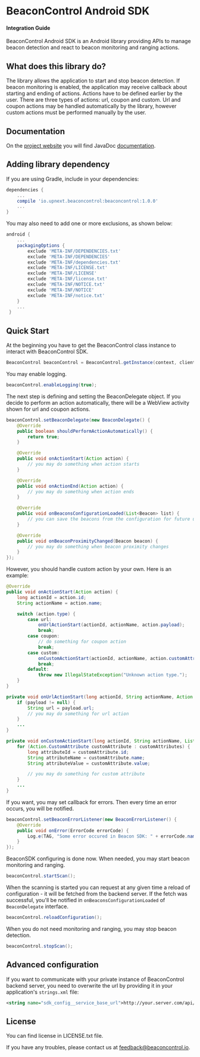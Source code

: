 BeaconControl Android SDK
=======================

#### Integration Guide

BeaconControl Android SDK is an Android library providing APIs to manage beacon detection and react to beacon monitoring and ranging actions.


## What does this library do?

The library allows the application to start and stop beacon detection. If beacon monitoring is enabled, the application may receive callback about starting and ending of actions. Actions have to be defined earlier by the user. There are three types of actions: url, coupon and custom. Url and coupon actions may be handled automatically by the library, however custom actions must be performed manually by the user.

## Documentation

On the [project website](https://beaconcontrol.io/dev/android-sdk-docs) you will find JavaDoc [documentation](https://beaconcontrol.io/dev/android-sdk-docs/references).

## Adding library dependency

If you are using Gradle, include in your dependencies:

```groovy
dependencies {
	...
    compile 'io.upnext.beaconcontrol:beaconcontrol:1.0.0'
    ...
}
```

You may also need to add one or more exclusions, as shown below:

```groovy
android {
	...
    packagingOptions {
      	exclude 'META-INF/DEPENDENCIES.txt'
        exclude 'META-INF/DEPENDENCIES'
        exclude 'META-INF/dependencies.txt'
        exclude 'META-INF/LICENSE.txt'
        exclude 'META-INF/LICENSE'
        exclude 'META-INF/license.txt'
        exclude 'META-INF/NOTICE.txt'
        exclude 'META-INF/NOTICE'
        exclude 'META-INF/notice.txt'
    }
    ...
 }
```

## Quick Start

At the beginning you have to get the BeaconControl class instance to interact with BeaconControl SDK.

```java
BeaconControl beaconControl = BeaconControl.getInstance(context, clientId, clientSecret, userId);
```

You may enable logging.

```java
beaconControl.enableLogging(true);
```

The next step is defining and setting the BeaconDelegate object. If you decide to perform an action automatically, there will be a WebView activity shown for url and coupon actions.

```java
beaconControl.setBeaconDelegate(new BeaconDelegate() {
    @Override
    public boolean shouldPerformActionAutomatically() {
        return true;
    }

    @Override
    public void onActionStart(Action action) {
        // you may do something when action starts
    }

    @Override
    public void onActionEnd(Action action) {
        // you may do something when action ends
    }

    @Override
    public void onBeaconsConfigurationLoaded(List<Beacon> list) {
        // you can save the beacons from the configuration for future use
    }

    @Override
    public void onBeaconProximityChanged(Beacon beacon) {
        // you may do something when beacon proximity changes
    }
});
```

However, you should handle custom action by your own. Here is an example:

```java
@Override
public void onActionStart(Action action) {
    long actionId = action.id;
    String actionName = action.name;

    switch (action.type) {
        case url:
            onUrlActionStart(actionId, actionName, action.payload);
            break;
        case coupon:
            // do something for coupon action
            break;
        case custom:
            onCustomActionStart(actionId, actionName, action.customAttributes);
            break;
        default:
      		throw new IllegalStateException("Unknown action type.");
 	}
}

private void onUrlActionStart(long actionId, String actionName, Action.Payload payload) {
	if (payload != null) {
		String url = payload.url;
		// you may do something for url action
	}
	...
}

private void onCustomActionStart(long actionId, String actionName, List<Action.CustomAttribute> customAttributes) {
	for (Action.CustomAttribute customAttribute : customAttributes) {
		long attributeId = customAttribute.id;
		String attributeName = customAttribute.name;
		String attributeValue = customAttribute.value;

		// you may do something for custom attribute
	}
	...
}
```

If you want, you may set callback for errors. Then every time an error occurs, you will be notified.

```java
beaconControl.setBeaconErrorListener(new BeaconErrorListener() {
	@Override
	public void onError(ErrorCode errorCode) {
		Log.e(TAG, "Some error occured in Beacon SDK: " + errorCode.name());
	}
});
```

BeaconSDK configuring is done now. When needed, you may start beacon monitoring and ranging.

```java
beaconControl.startScan();
```

When the scanning is started you can request at any given time a reload of configuration - it will be fetched from the backend server.
If the fetch was successful, you'll be notified in `onBeaconsConfigurationLoaded` of `BeaconDelegate` interface.
```java
beaconControl.reloadConfiguration();
```

When you do not need monitoring and ranging, you may stop beacon detection.

```java
beaconControl.stopScan();
```

## Advanced configuration

If you want to communicate with your private instance of BeaconControl backend server, you need to overwrite the url by providing it in your application's `strings.xml` file:
```xml
<string name="sdk_config__service_base_url">http://your.server.com/api/v1/</string>
```

## License

You can find license in LICENSE.txt file.

If you have any troubles, please contact us at feedback@beaconcontrol.io.